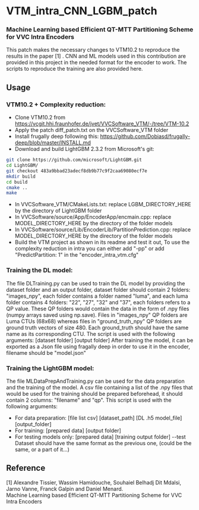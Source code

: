 # VTM_intra_CNN_LGBM_patch
### Machine Learning based Efficient QT-MTT Partitioning Scheme for VVC Intra Encoders


This patch makes the necessary changes to VTM10.2 to reproduce the results in the paper [1] .
CNN and ML models used in this contribution are provided in this project in the needed format for the encoder to work. The scripts to reproduce the training are also provided here. 

## Usage

### VTM10.2 + Complexity reduction:

 - Clone VTM10.2 from https://vcgit.hhi.fraunhofer.de/jvet/VVCSoftware_VTM/-/tree/VTM-10.2
 - Apply the patch diff_patch.txt on the VVCSoftware_VTM folder
 - Install frugally deep following this: https://github.com/Dobiasd/frugally-deep/blob/master/INSTALL.md
 - Download and build LightGBM 2.3.2 from Microsoft's git:
 ```sh
git clone https://github.com/microsoft/LightGBM.git
cd LightGBM/
git checkout 483a9bbad23adecf8db9b77c9f2caa69080ecf7e
mkdir build
cd build
cmake ..
make
```
- In VVCSoftware_VTM/CMakeLists.txt: replace LGBM_DIRECTORY_HERE by the directory of LightGBM folder
- In VVCSoftware/source/App/EncoderApp/encmain.cpp: replace MODEL_DIRECTORY_HERE by the directory of the folder models
- In VVCSoftware/source/Lib/EncoderLib/PartitionPrediction.cpp: replace MODEL_DIRECTORY_HERE by the directory of the folder models 
- Build the VTM project as shown in its readme and test it out, To use the complexity reduction in intra you can either add "-pp" or add "PredictPartition: 1" in the "encoder_intra_vtm.cfg"

### Training the DL model:
The file DLTraining.py can be used to train the DL model by providing the dataset folder and an output folder, dataset folder should contain 2 folders: "images_npy", each folder contains a folder named "luma", and each luma folder contains 4 folders: "22", "27", "32" and "37", each folders refers to a QP value. These QP folders would contain the data in the form of .npy files (numpy arrays saved using np.save). Files in "images_npy" QP folders are Luma CTUs (68x68) whereas files in "ground_truth_npy" QP folders are ground truth vectors of size 480. Each ground_truth should have the same name as its corresponding CTU. 
The script is used with the following arguments: [dataset folder] [output folder]
After training the model, it can be exported as a Json file using fragally deep in order to use it in the encoder, filename should be "model.json"

### Training the LightGBM model:
The file MLDataPrepAndTraining.py can be used for the data preparation and the training of the model. A csv file containing a list of the .npy files that would be used for the training should be prepared beforehead, it should contain 2 columns: "filename" and "qp".
This script is used with the following arguments:
- For data preparation: [file list csv] [dataset_path] [DL .h5 model_file] [output_folder]
- For training: [prepared data] [output folder]
- For testing models only: [prepared data] [training output folder] --test
Dataset should have the same format as the previous one, (could be the same, or a part of it...)


## Reference
<a id="1">[1]</a> 
Alexandre Tissier, Wassim Hamidouche, Souhaiel Belhadj Dit Mdalsi, Jarno Vanne, Franck Galpin and Daniel Menard.\
Machine Learning based Efficient QT-MTT Partitioning Scheme for VVC Intra Encoders
